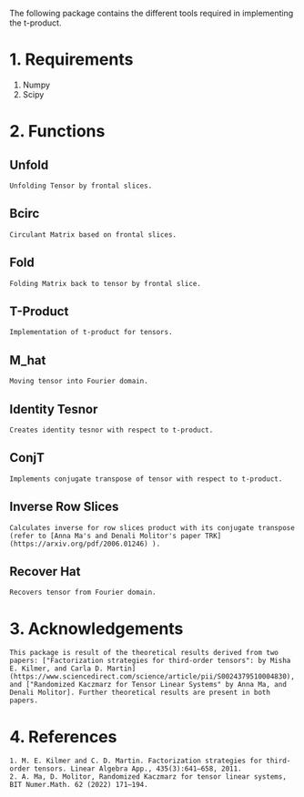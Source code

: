 The following package contains the different tools required in implementing the t-product. 

# 1. Requirements
1) Numpy
2) Scipy

# 2. Functions

## Unfold
    Unfolding Tensor by frontal slices.

## Bcirc
    Circulant Matrix based on frontal slices.

## Fold
    Folding Matrix back to tensor by frontal slice.

## T-Product
    Implementation of t-product for tensors.

## M_hat
    Moving tensor into Fourier domain.

## Identity Tesnor
    Creates identity tesnor with respect to t-product.

## ConjT
    Implements conjugate transpose of tensor with respect to t-product.

## Inverse Row Slices
    Calculates inverse for row slices product with its conjugate transpose (refer to [Anna Ma's and Denali Molitor's paper TRK](https://arxiv.org/pdf/2006.01246) ).

## Recover Hat
    Recovers tensor from Fourier domain. 

# 3. Acknowledgements
    This package is result of the theoretical results derived from two papers: ["Factorization strategies for third-order tensors": by Misha E. Kilmer, and Carla D. Martin](https://www.sciencedirect.com/science/article/pii/S0024379510004830), and ["Randomized Kaczmarz for Tensor Linear Systems" by Anna Ma, and Denali Molitor]. Further theoretical results are present in both papers. 

# 4. References
    1. M. E. Kilmer and C. D. Martin. Factorization strategies for third-order tensors. Linear Algebra App., 435(3):641–658, 2011.
    2. A. Ma, D. Molitor, Randomized Kaczmarz for tensor linear systems, BIT Numer.Math. 62 (2022) 171–194.

